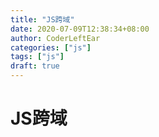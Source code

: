 ```yaml
---
title: "JS跨域"
date: 2020-07-09T12:38:34+08:00
author: CoderLeftEar
categories: ["js"]
tags: ["js"]
draft: true
---
```


# JS跨域

